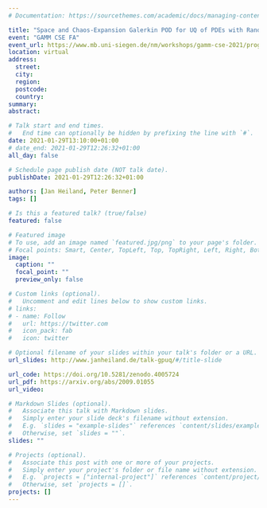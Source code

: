 ```yaml
---
# Documentation: https://sourcethemes.com/academic/docs/managing-content/

title: "Space and Chaos-Expansion Galerkin POD for UQ of PDEs with Random Parameters"
event: "GAMM CSE FA"
event_url: https://www.mb.uni-siegen.de/nm/workshops/gamm-cse-2021/programme.html?lang=de
location: virtual
address:
  street:
  city:
  region:
  postcode:
  country:
summary:
abstract:

# Talk start and end times.
#   End time can optionally be hidden by prefixing the line with `#`.
date: 2021-01-29T13:10:00+01:00
# date_end: 2021-01-29T12:26:32+01:00
all_day: false

# Schedule page publish date (NOT talk date).
publishDate: 2021-01-29T12:26:32+01:00

authors: [Jan Heiland, Peter Benner]
tags: []

# Is this a featured talk? (true/false)
featured: false

# Featured image
# To use, add an image named `featured.jpg/png` to your page's folder. 
# Focal points: Smart, Center, TopLeft, Top, TopRight, Left, Right, BottomLeft, Bottom, BottomRight.
image:
  caption: ""
  focal_point: ""
  preview_only: false

# Custom links (optional).
#   Uncomment and edit lines below to show custom links.
# links:
# - name: Follow
#   url: https://twitter.com
#   icon_pack: fab
#   icon: twitter

# Optional filename of your slides within your talk's folder or a URL.
url_slides: http://www.janheiland.de/talk-gpuq/#/title-slide

url_code: https://doi.org/10.5281/zenodo.4005724
url_pdf: https://arxiv.org/abs/2009.01055
url_video:

# Markdown Slides (optional).
#   Associate this talk with Markdown slides.
#   Simply enter your slide deck's filename without extension.
#   E.g. `slides = "example-slides"` references `content/slides/example-slides.md`.
#   Otherwise, set `slides = ""`.
slides: ""

# Projects (optional).
#   Associate this post with one or more of your projects.
#   Simply enter your project's folder or file name without extension.
#   E.g. `projects = ["internal-project"]` references `content/project/deep-learning/index.md`.
#   Otherwise, set `projects = []`.
projects: []
---
```

